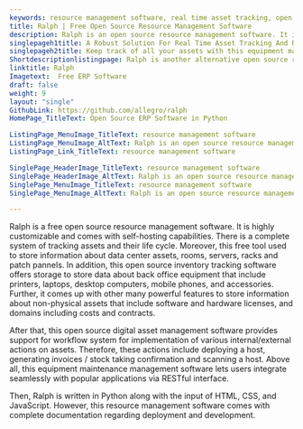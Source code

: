 ```yaml
---
keywords: resource management software, real time asset tracking, open source inventory tracking software, equipment management solution, open source digital asset management software, equipment maintenance management software
title: Ralph | Free Open Source Resource Management Software
description: Ralph is an open source resource management software. It is Apache 2.0 licensed and offers features such as built-in DC visualization, easy to extend and more.
singlepageh1title: A Robust Solution For Real Time Asset Tracking And Reporting
singlepageh2title: Keep track of all your assets with this equipment management solution. It offers a REST API and is designed for data centers and office support management.
Shortdescriptionlistingpage: Ralph is another alternative open source resource management software. It is self-hosted, lightweight and offers many features such as asset tracking, REST API, and more.
linktitle: Ralph
Imagetext:  Free ERP Software 
draft: false
weight: 9
layout: "single"
GithubLink: https://github.com/allegro/ralph
HomePage_TitleText: Open Source ERP Software in Python

ListingPage_MenuImage_TitleText: resource management software
ListingPage_MenuImage_AltText: Ralph is an open source resource management software
ListingPage_Link_TitleText: resource management software

SinglePage_HeaderImage_TitleText: resource management software
SinglePage_HeaderImage_AltText: Ralph is an open source resource management software
SinglePage_MenuImage_TitleText: resource management software
SinglePage_MenuImage_AltText: Ralph is an open source resource management software

---
```


Ralph is a free open source resource management software. It is highly customizable and comes with self-hosting capabilities. There is a complete system of tracking assets and their life cycle. Moreover, this free tool used to store information about data center assets, rooms, servers, racks and patch pannels.  In addition, this open source inventory tracking software offers storage to store data about back office equipment that include printers, laptops, desktop computers, mobile phones, and accessories. Further, it comes up with other many powerful features to store information about non-physical assets that include software and hardware licenses, and domains including costs and contracts.

After that, this open source digital asset management software provides support for workflow system for implementation of various internal/external actions on assets. Therefore, these actions include deploying a host, generating invoices / stock taking confirmation and scanning a host. Above all, this equipment maintenance management software lets users integrate seamlessly with popular applications via RESTful interface.

Then, Ralph is written in Python along with the input of HTML, CSS, and JavaScript. However, this resource management software comes with complete documentation regarding deployment and development.
